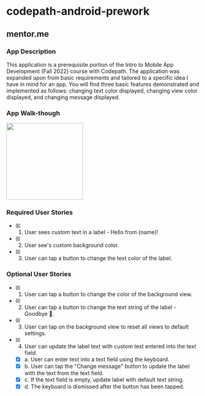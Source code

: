 # codepath-android-prework


## mentor.me

### App Description
This application is a prerequisite portion of the Intro to Mobile App Development (Fall 2022) course with Codepath. The application was expanded upon from basic requirements and tailored to a specific idea I have in mind for an app. You will find three basic features demonstrated and implemented as follows: changing text color displayed, changing view color displayed, and changing message displayed.

### App Walk-though
<img src="http://g.recordit.co/r5ofuWLfFL.gif" width=200><br>


### Required User Stories
- [x] 1. User sees custom text in a label - Hello from {name}!
- [x] 2. User see's custom background color.
- [x] 3. User can tap a button to change the text color of the label.

### Optional User Stories
- [x] 1. User can tap a button to change the color of the background view.
- [x] 2. User can tap a button to change the text string of the label - Goodbye 👋.
- [x] 3. User can tap on the background view to reset all views to default settings.
- [x] 4. User can update the label text with custom text entered into the text field.
   - [x] a. User can enter text into a text field using the keyboard.
   - [x] b. User can tap the "Change message" button to update the label with the text from the text field.
   - [x] c. If the text field is empty, update label with default text string.
   - [x] d. The keyboard is dismissed after the button has been tapped.

